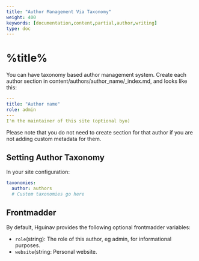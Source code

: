 ```yaml
---
title: "Author Management Via Taxonomy"
weight: 400
keywords: [documentation,content,partial,author,writing]
type: doc
---
```

# %title%
You can have taxonomy based author management system. Create each author section in content/authors/author_name/_index.md, and looks like this:
```yaml
---
title: "Author name"
role: admin
---
I'm the maintainer of this site (optional byo)
```

Please note that you do not need to create section for that author if you are not adding custom metadata for them.

## Setting Author Taxonomy
In your site configuration:
```yaml
taxonomies:
  author: authors
  # Custom taxonomies go here
```

## Frontmadder
By default, Hguinav provides the following optional frontmadder variables:
* `role`(string): The role of this author, eg admin, for informational purposes.
* `website`(string: Personal website.
